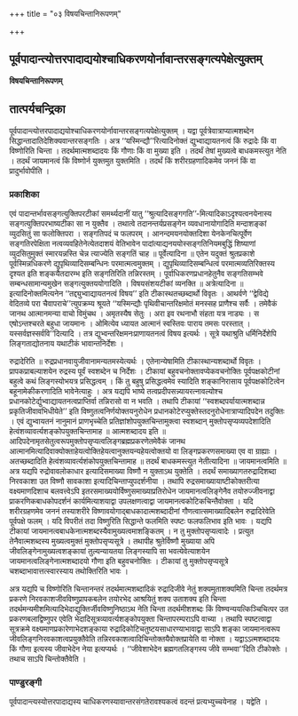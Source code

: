 +++
title = "०३ विषयचिन्तानिरूपणम्"

+++


## पूर्वपादान्त्योत्तरपादाद्ययोश्चाधिकरणयोर्नावान्तरसङ्गत्यपेक्षेत्युक्तम्

**विषयचिन्तानिरूपणम्**

## **तात्पर्यचन्द्रिका**

पूर्वपादान्त्योत्तरपादाद्ययोश्चाधिकरणयोर्नावान्तरसङ्गत्यपेक्षेत्युक्तम् । यद्वा पूर्वत्रेवात्राप्यात्मशब्देन सिद्धान्तादातिदेशिक्यवान्तरसङ्गतिः । अत्र ‘‘यस्मिन्द्यौ’’रित्यादिनोक्तं द्युभ्वाद्यायतनत्वं किं रुद्रादेः किं वा विष्णोरिति चिन्ता । तदर्थमात्मशब्दादयः किं गौणाः किं वा मुख्या इति । तदर्थं तेषां मुख्यत्वे बाधकमस्त्युत नेति । तदर्थं जायमानत्वं किं विष्णोर्न युक्तमुत युक्तमिति । तदर्थं किं शरीरग्रहणादिकमेव जननं किं वा प्रादुर्भावोपीति ।

### **प्रकाशिका**

एवं पादान्तर्भावसङ्गत्युक्तिपरटीकां समर्थ्यदानीं यातु ‘‘श्रुत्यादिसङ्गगति’’-मित्यादिकाऽदृश्यत्वनयेनास्य सङ्गत्युक्तिपरभाष्यटीका सा न युक्तैव । तथात्वे तदानन्तर्यप्रसङ्गेन व्यवधानायोगादिति मन्दाशङ्कां व्युदसितुं सा फलोक्तिपरा । सङ्गतिपदं च फलपरम् । आनन्दमयनयोक्तदिशा येनकेनचित्पूर्वेण सङ्गतिरपेक्षिता नत्वव्यवहितेनेत्येतदाशयं वेतिभावेन पादांत्याद्यनययोस्सङ्गतिनियमबुद्धिं शिष्याणां व्युदसितुमुक्तं स्मारयन्नस्ति चेन्न त्याज्येति सङ्गतिं चाह ॥ पूर्वेत्यादिना ॥ एतेन यदुक्तं श्रुतप्रकाशे पूर्वस्मिन्नधिकरणे द्युपृथिव्यादिसम्बन्धिनः परमात्मत्वमुक्तम् । द्युपृथिव्यादिसम्बन्धित्वं परमात्मव्यतिरिक्तस्य दृश्यत इति शङ्कयैतदारम्भ इति सङ्गतिरिति तन्निरस्तम् । पूर्वाधिकरणप्रधानहेतुनैव सङ्गतिसम्भवे सम्बन्धसामान्यमुखेन सङ्गत्युक्तययोगादिति । विषयसंशयटीकां व्यनक्ति ॥ अत्रेत्यादिना ॥ इत्यादिनोक्तमित्यनेन ‘‘तद्द्युभ्वाद्यायतनत्वं विषय’’ इति टीकास्थतच्छब्दार्थो विवृतः । आथर्वणे ‘‘द्वेविद्ये वेदितव्ये परा चैवापराचे’’त्युपक्रम्य श्रूयते ‘‘यस्मिन्द्यौः पृथिवीचान्तरिक्षमोतं मनस्सह प्राणैश्च सर्वैः । तमेवैकं जानथ आत्मानमन्या वाचो विमुंचथ । अमृतस्यैष सेतुः । अरा इव रथनाभौ संहता यत्र नाड्यः । स एषोऽन्तश्चरते बहुधा जायमानः । ओमित्येव ध्यायत आत्मानं स्वस्तिवः पाराय तमसः परस्तात् । यस्सर्वज्ञस्सर्ववि’’दित्यादि । तत्र द्युभ्वन्तरिक्षमनःप्राणायतनत्वं विषय इत्यर्थः । सूत्रे यथाश्रुति धर्मिनिर्देशेपि लिङ्गताद्योतनाय यथाटीकं भावान्तनिर्देशः ।

रुद्रादेरिति ॥ रुद्रप्रधानवायुजीवानामन्यतमस्येत्यर्थः । एतेनान्येषामिति टीकास्थान्यशब्दार्थो विवृतः । प्रापकप्राबल्याशयेन रुद्रस्य पूर्वं स्वशब्देन च निर्देशः । टीकायां बहुवचनोक्तावप्येकवचनोक्तिः पूर्वपक्षकोटीनां बहुत्वे कथं लिङ्गस्योभयत्र प्रसिद्धत्वम् । किं तु बहुषु प्रसिद्धत्वमेव स्यादिति शङ्कानिरासाय पूर्वपक्षकोटित्वेन बहूनामेकीकरणादिति भावेनेत्याहुः । अत्र यद्यपि भाष्ये तत्वप्रदीपसन्न्यायरत्नावल्योश्च प्रधानकोटेर्द्युभ्वाद्यायतनत्वप्राप्तिर्वा तन्निरासो वा न भवति । तथापि टीकायां ‘‘स्वशब्दपर्यायात्मशब्दान्न प्रकृतिजीवावभिधीयेते’’ इति विष्णुतत्वनिर्णयोक्तयनुरोधेन प्रधानकोटेरप्युक्तेस्तदनुरोधेनात्राप्यादिपदेन तदुक्तिः । एवं द्युभ्वायतनं नानुमानं प्राणभृच्चेति प्रतिज्ञांशोपयुक्तचिन्तामुक्त्वा स्वशब्दान् मुक्तोपसृप्यव्यपदेशादिति हेत्वंशव्यावर्त्यशङ्कोपयुक्तचिन्तामाह ॥ आत्मशब्दादय इति ॥ आदिपदेनामृतसेतुत्वरूपमुक्तोपसृप्यत्वलिङ्गब्रह्मप्रकरणेतमेवैकं जानथ आत्मानमित्यादिवाक्योक्ताहेयत्वोक्तिहेयत्वानुक्तयन्यहेयत्वोक्तयो वा लिङ्गप्रकरणसमाख्या एव वा ग्राह्याः । अतच्छब्दादिति हेत्वंशव्यावर्त्यशंकोपयुक्तचिन्तामाह ॥ तदर्थं बाधकमस्त्युत नेतीत्यादिना ॥ जायमानत्वमिति ॥ अत्र यद्यपि रुद्रोवावलोकाधार इत्यादिसमाख्या विष्णौ न युक्ताऽथ युक्तेति । तदर्थं समाख्यागतरुद्रादिशब्दा निरवकाशा उत विष्णौ सावकाशा इत्यादिचिन्ताप्युपदर्शनीया । तथापि रुद्रसमाख्यायाष्टीकोक्तरीत्या वक्ष्यमाणदिशाच बलवत्त्वेऽपि इतरसमाख्ययोर्विष्णुसमाख्याप्रतिरोधेन जायमानत्वलिङ्गेनैव तयोरुज्जीवनाद्वा प्राकरणिकबाधकोपदर्शनं कार्यमित्याशयाद्वा उपलक्षणत्वाद्वा जायमानत्वकोटिकचिन्तैवोक्ता । यदि शरीरग्रहणमेव जननं तस्याशरीरे विष्णावयोगाद्बाधकादात्मशब्दादीनां गौणत्वात्समाख्यादिबलेन रुद्रादिरेवेति पूर्वपक्षे फलम् । यदि विपरीतं तदा विष्णुरिति सिद्धान्ते फलमिति स्पष्टः फलफलिभाव इति भावः । यद्यपि टीकायां जायमानत्वबाधकेनात्मशब्दस्यैवामुख्यत्वमाशङ्कितम् । न तु मुक्तोपसृप्यत्वादेः । प्रत्युत तेनैवात्मशब्दस्य मुख्यत्वमुक्तं मुक्तोपसृप्यसूत्रे । तथापीह श्रुतेर्विष्णौ मुख्याया अपि जीवलिङ्गेनामुख्यत्वशङ्कायां तुल्यन्यायतया लिङ्गस्यापि सा भवत्येवेत्याशयेन जायमानत्वलिङ्गेनात्मशब्दादयो गौणा इति बहुवचनोक्तिः । टीकायां तु मुक्तोपसृप्यसूत्रे चशब्दाभावात्तत्स्वारस्याय तथोक्तिरिति भावः ।

अत्र यद्यपि च विष्णोरिति चिन्तानन्तरं तदर्थमात्मशब्दादिकं रुद्रादिजीवे नेतुं शक्यमुताशक्यमिति चिन्ता तदर्थमत्र प्रकरणे निरवकाशजीवविष्णुप्रापकबलेन तयोरभेद आश्रयितुं शक्य उताशक्य इति चिन्ता तदर्थमन्यमीशमित्यादिभेदाद्युक्तिर्जीवविष्णुनिष्ठाऽथ नेति चिन्ता तदर्थमीशशब्दः किं विष्ण्वन्ययत्किञ्चिचित्पर उत प्रकरणबलाद्विष्णुपर एवेति भेदादिसूत्रव्यावर्त्यशङ्कोपयुक्ता चिन्तापरम्पराऽपि वाच्या । तथापि स्पष्टत्वाद्वा सूत्रक्रमे वक्ष्यमाणप्रकारेणाभेदशङ्काया रुद्रादिकोटिचतुष्टयसाधारण्याभावाद्वा साऽपि शङ्का जायमानत्वरूप जीवलिङ्गनिरवकाशत्वप्रयुक्तैवेति तन्निरवकाशत्वादिचिन्तोक्तयैवोक्तप्रायेति वा नोक्ता । यद्वाऽऽत्मशब्दादयः किं गौणा इत्यस्य जीवाभेदेन नेया इत्यप्यर्थः । ‘‘जीवेशाभेदेन ब्रह्मगतलिङ्गस्य जीवे सम्भवा’’दिति टीकोक्तेः । तथाच साऽपि चिन्तोक्तैवेति ।

### **पाण्डुरङ्गी**

पूर्वपादान्त्यस्योत्तरपादाद्यस्य चाधिकरणस्यावान्तरसंगतेरावश्यकत्वं वदन्तं प्रत्यभ्युच्चयेनाह । यद्वेति ।

